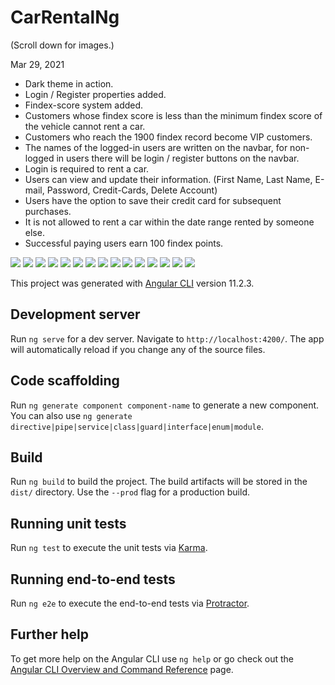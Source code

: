 # CarRentalNg  

(Scroll down for images.)

Mar 29, 2021  
  
- Dark theme in action.  
- Login / Register properties added.  
- Findex-score system added.  
- Customers whose findex score is less than the minimum findex score of the vehicle cannot rent a car.  
- Customers who reach the 1900 findex record become VIP customers.  
- The names of the logged-in users are written on the navbar, for non-logged in users there will be login / register buttons on the navbar.  
- Login is required to rent a car.  
- Users can view and update their information. (First Name, Last Name, E-mail, Password, Credit-Cards, Delete Account)  
- Users have the option to save their credit card for subsequent purchases.  
- It is not allowed to rent a car within the date range rented by someone else.  
- Successful paying users earn 100 findex points.  

![](ImagesForReadme/not_login_car_detail.png)
![](ImagesForReadme/login_car_detail.png)
![](ImagesForReadme/rental_create_page.png)
![](ImagesForReadme/payment_page.png)
![](ImagesForReadme/card_save_question_attention.png)
![](ImagesForReadme/payment_success.png)
![](ImagesForReadme/not_enough_findex_score.png)
![](ImagesForReadme/VIP_customer_1900_findex_score.png)
![](ImagesForReadme/profile_management_user_info.png)
![](ImagesForReadme/profile_management_cards.png)
![](ImagesForReadme/profile_management_delete_account.png)
![](ImagesForReadme/change_password_wrong_old%20password.png)
![](ImagesForReadme/change_password_true_old%20password.png)
![](ImagesForReadme/login_navbar.png)
![](ImagesForReadme/not_login_navbar.png)


This project was generated with [Angular CLI](https://github.com/angular/angular-cli) version 11.2.3.

## Development server

Run `ng serve` for a dev server. Navigate to `http://localhost:4200/`. The app will automatically reload if you change any of the source files.

## Code scaffolding

Run `ng generate component component-name` to generate a new component. You can also use `ng generate directive|pipe|service|class|guard|interface|enum|module`.

## Build

Run `ng build` to build the project. The build artifacts will be stored in the `dist/` directory. Use the `--prod` flag for a production build.

## Running unit tests

Run `ng test` to execute the unit tests via [Karma](https://karma-runner.github.io).

## Running end-to-end tests

Run `ng e2e` to execute the end-to-end tests via [Protractor](http://www.protractortest.org/).

## Further help

To get more help on the Angular CLI use `ng help` or go check out the [Angular CLI Overview and Command Reference](https://angular.io/cli) page.
